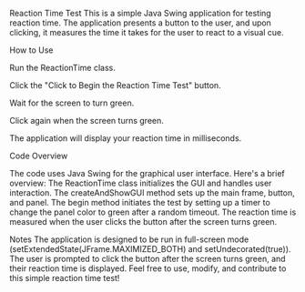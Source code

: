 Reaction Time Test
This is a simple Java Swing application for testing reaction time. The application presents a button to the user, and upon clicking, it measures the time it takes for the user to react to a visual cue.

How to Use

  Run the ReactionTime class.
  
  Click the "Click to Begin the Reaction Time Test" button.
  
  Wait for the screen to turn green.
  
  Click again when the screen turns green.
  
  The application will display your reaction time in milliseconds.
  
  Code Overview

The code uses Java Swing for the graphical user interface. Here's a brief overview:
  The ReactionTime class initializes the GUI and handles user interaction.
  The createAndShowGUI method sets up the main frame, button, and panel.
  The begin method initiates the test by setting up a timer to change the panel color to green after a random timeout.
  The reaction time is measured when the user clicks the button after the screen turns green.

Notes
  The application is designed to be run in full-screen mode (setExtendedState(JFrame.MAXIMIZED_BOTH) and setUndecorated(true)).
  The user is prompted to click the button after the screen turns green, and their reaction time is displayed.
  Feel free to use, modify, and contribute to this simple reaction time test!
